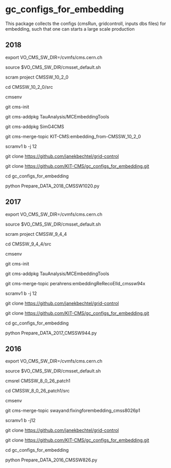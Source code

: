 # gc_configs_for_embedding

This package collects the configs (cmsRun, gridcontroll, inputs dbs files) for embedding, such that one can starts a large scale production

## 2018 


export VO_CMS_SW_DIR=/cvmfs/cms.cern.ch

source $VO_CMS_SW_DIR/cmsset_default.sh

scram project CMSSW_10_2_0

cd CMSSW_10_2_0/src

cmsenv

git cms-init

git cms-addpkg TauAnalysis/MCEmbeddingTools

git cms-addpkg SimG4CMS

git cms-merge-topic KIT-CMS:embedding_from-CMSSW_10_2_0

scramv1 b -j 12

git clone https://github.com/janekbechtel/grid-control

git clone https://github.com/KIT-CMS/gc_configs_for_embedding.git

cd gc_configs_for_embedding

python Prepare_DATA_2018_CMSSW1020.py


## 2017

export VO_CMS_SW_DIR=/cvmfs/cms.cern.ch

source $VO_CMS_SW_DIR/cmsset_default.sh

scram project CMSSW_9_4_4

cd CMSSW_9_4_4/src

cmsenv

git cms-init

git cms-addpkg TauAnalysis/MCEmbeddingTools

git cms-merge-topic perahrens:embeddingReRecoElId_cmssw94x

scramv1 b -j 12

git clone https://github.com/janekbechtel/grid-control

git clone https://github.com/KIT-CMS/gc_configs_for_embedding.git

cd gc_configs_for_embedding

python Prepare_DATA_2017_CMSSW944.py


## 2016

export VO_CMS_SW_DIR=/cvmfs/cms.cern.ch

source $VO_CMS_SW_DIR/cmsset_default.sh

cmsrel CMSSW_8_0_26_patch1

cd CMSSW_8_0_26_patch1/src

cmsenv

git cms-merge-topic swayand:fixingforembedding_cmss8026p1

scramv1 b -j12

git clone https://github.com/janekbechtel/grid-control

git clone https://github.com/KIT-CMS/gc_configs_for_embedding.git

cd gc_configs_for_embedding

python Prepare_DATA_2016_CMSSW826.py
